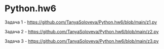 ﻿# Python.hw6
Задача 1 - https://github.com/TanyaSoloveva/Python.hw6/blob/main/z1.py

Задача 2 - https://github.com/TanyaSoloveva/Python.hw6/blob/main/z2.py

Задача 3 - https://github.com/TanyaSoloveva/Python.hw6/blob/main/z3.py
